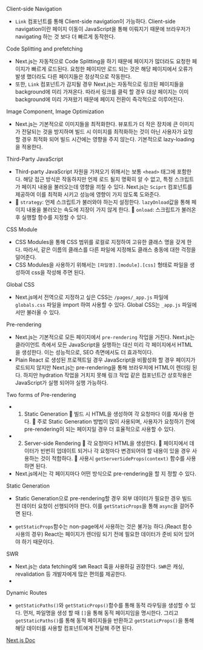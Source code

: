 Client-side Navigation

- `Link` 컴포넌트를 통해 Client-side navigation이 가능하다. Client-side navigation이란 페이지 이동이 JavaScript을 통해 이뤄지기 때문에 브라우저가 navigating 하는 것 보다 더 빠르게 동작한다.

Code Splitting and prefetching

- Next.js는 자동적으로 Code Splitting을 하기 때문에 페이지가 많더라도 요청한 페이지가 빠르게 로드된다. 요청한 페이지만 로드 되는 것은 해당 페이지에서 오류가 발생 했더라도 다른 페이지들은 정상적으로 작동한다.
- 또한, `Link` 컴포넌트가 감지될 경우 Next.js는 자동적으로 링크된 페이지들을 background에 미리 가져온다. 따라서 링크를 클릭 할 경우 대상 페이지는 이미 background에 미리 가져왔기 때문에 페이지 전환이 즉각적으로 이루어진다.

Image Component, Image Optimization

- Next.js는 기본적으로 이미지들을 최적화한다. 뷰포트가 더 작은 장치에 큰 이미지가 전달되는 것을 방지하며 빌드 시 이미지를 최적화하는 것이 아닌 사용자가 요청 할 경우 최적화 되어 빌드 시간에는 영향을 주지 않는다. 기본적으로 lazy-loading을 적용한다.

Third-Party JavaScript

- Third-party JavaScript 자원을 가져오기 위해서는 보통 `<head>` 태그에 포함한다. 해당 접근 방식은 작동하지만 언제 로드 될지 명확히 알 수 없고, 특정 스크립트가 페이지 내용을 불러오는데 영향을 끼칠 수 있다. Next.js는 `Sciprt` 컴포넌트를 제공하여 이를 최적화 시키고 성능에 영향이 가지 않도록 도와준다.
-  `strategy`: 언제 스크립트가 불러와야 하는지 설정한다. `lazyOnload`값을 통해 페이지 내용을 불러오는 속도에 지장이 가지 않게 한다.
   `onload`: 스크립트가 불러온 후 실행할 함수를 지정할 수 있다.

CSS Module

- CSS Modules을 통해 CSS 범위를 로컬로 지정하여 고유한 클래스 명을 갖게 한다. 따라서, 같은 이름의 클래스를 다른 파일에 지정해도 클래스 충동에 대한 걱정을 덜어준다.
- CSS Modules을 사용하기 위해서는 `[파일명].[module].[css]` 형태로 파일을 생성하여 css을 작성해 주면 된다.

Global CSS

- Next.js에서 전역으로 지정하고 싶은 CSS는 `/pages/_app.js` 파일에 `globals.css` 파일을 import 하여 사용할 수 있다. Global CSS는 `_app.js` 파일에서만 불러올 수 있다.

Pre-rendering

- Next.js는 기본적으로 모든 페이지에서 `pre-rendering` 작업을 거친다. Next.js는 클라이언트 측에서 모든 JavaScript을 실행하는 대신 미리 각 페이지에서 HTML을 생성한다. 이는 성능적으로, SEO 측면에서도 더 효과적이다.
- Plain React 로 생성된 프로젝트일 경우 JavaScript을 비활성화 할 경우 페이지가 로드되지 않지만 Next.js는 pre-rendering을 통해 브라우저에 HTML이 렌더링 된다. 하지만 hydration 작업을 거치지 못해 링크 작업 같은 컴포넌트간 상호작용은 JavaScript가 실행 되어야 실행 가능하다.

Two forms of Pre-rendering

- 1. Static Generation
      빌드 시 HTML을 생성하여 각 요청마다 이를 재사용 한다.
      주로 Static Generation 방법이 많이 사용되며, 사용자가 요청하기 전에 pre-rendering이 되는 페이지일 경우 더 효율적으로 사용할 수 있다.
- 2. Server-side Rendering
      각 요청마다 HTML을 생성한다.
      페이지에서 데이터가 빈번히 업데이트 되거나 각 요청마다 변경되어야 할 내용이 있을 경우 사용하는 것이 적합하다.
      사용시 `getServerSideProps(context)` 함수를 사용하면 된다.
- Next.js에서는 각 페이지마다 어떤 방식으로 pre-rendering을 할 지 정할 수 있다.

Static Generation

- Static Generation으로 pre-rendering할 경우 외부 데이터가 필요한 경우 빌드 전 데이터 요청이 선행되어야 한다. 이를 `getStaticProps`을 통해 `async`을 걸어주면 된다.

- `getStaticProps`함수는 non-page에서 사용하는 것은 불가능 하다.(React 함수 사용의 경우) React는 페이지가 렌더링 되기 전에 필요한 데이터가 준비 되어 있어야 하기 때문이다.

SWR

- Next.js는 data fetching에 `SWR` React 훅을 사용하길 권장한다. `SWR`은 캐싱, revalidation 등 개발자에게 많은 편의를 제공한다.
-

Dynamic Routes

- `getStaticPaths()`와 `getStaticProps()`함수를 통해 동적 라우팅을 생성할 수 있다. 먼저, 파일명을 생성 할 때 `[]`을 통해 동적 페이지임을 명시한다. 그리고 `getStaticPaths()`를 통해 동적 페이지들을 반환하고 `getStaticProps()`을 통해 해당 데이터를 사용할 컴포넌트에게 전달해 주면 된다.

[Next.js Doc](https://nextjs.org/learn/foundations/about-nextjs)
